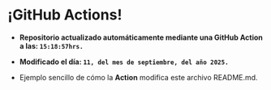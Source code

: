 # ¡GitHub Actions!
* **Repositorio actualizado automáticamente mediante una GitHub Action a las: `15:18:57hrs.`**
* **Modificado el día: `11, del mes de septiembre, del año 2025.`**

* Ejemplo sencillo de cómo la **Action** modifica este archivo README.md.
